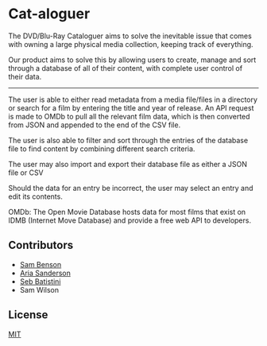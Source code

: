 # Cat-aloguer
The DVD/Blu-Ray Cataloguer aims to solve the inevitable issue that comes with owning a large physical media collection, keeping track of everything.

Our product aims to solve this by allowing users to create, manage and sort through a database of all of their content, with complete user control of their data.

---

The user is able to either read metadata from a media file/files in a directory or search for a film by entering the title and year of release. An API request is made to OMDb to pull all the relevant film data, which is then converted from JSON and appended to the end of the CSV file.

The user is also able to filter and sort through the entries of the database file to find content by combining different search criteria.

The user may also import and export their database file as either a JSON file or CSV

Should the data for an entry be incorrect, the user may select an entry and edit its contents.

OMDb: The Open Movie Database hosts data for most films that exist on IDMB (Internet Move Database) and provide a free web API to developers.


## Contributors
- [Sam Benson](https://github.com/dubsbol)
- [Aria Sanderson](https://github.com/arialilith)
- [Seb Batistini](https://github.com/batistinixatwit)
- Sam Wilson

## License
[MIT](https://github.com/hexcatprime/capstone/blob/main/LICENSE)
